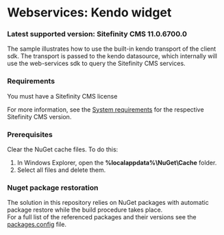 # Webservices: Kendo widget

### Latest supported version: Sitefinity CMS 11.0.6700.0

The sample illustrates how to use the built-in kendo transport of the client sdk. The transport is passed to the kendo datasource, which internally will use the web-services sdk to query the Sitefinity CMS services.

### Requirements

You must have a Sitefinity CMS license

For more information, see the [System requirements](https://docs.sitefinity.com/system-requirements) for the  respective Sitefinity CMS version.

### Prerequisites

Clear the NuGet cache files. To do this:

1. In Windows Explorer, open the **%localappdata%\NuGet\Cache** folder.
2. Select all files and delete them.

### Nuget package restoration
The solution in this repository relies on NuGet packages with automatic package restore while the build procedure takes place.   
For a full list of the referenced packages and their versions see the [packages.config](https://github.com/Sitefinity-SDK/webservices-kendo-widget/blob/master/packages.config) file.
